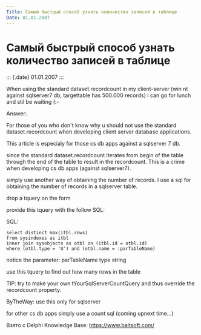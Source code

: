 ```yaml
---
Title: Самый быстрый способ узнать количество записей в таблице
Date: 01.01.2007
---
```



Самый быстрый способ узнать количество записей в таблице
========================================================

::: {.date}
01.01.2007
:::

When using the standard dataset.recordcount in my client-server (win nt
against sqlserver7 db, targettable has 500.000 records) i can go for
lunch and stil be waiting (:-

Answer:

For those of you who don\'t know why u should not use the standard
dataset.recordcount when developing client server database applications.

This article is especialy for those cs db apps against a sqlserver 7 db.

since the standard dataset.recordcount iterates from begin of the table
through the end of the table to result in the recordcount. This is a
crime when developing cs db apps (against sqlserver7).

simply use another way of obtaining the number of records. I use a sql
for obtaining the number of records in a sqlserver table.

drop a tquery on the form

provide this tquery with the follow SQL:

SQL:

    select distinct max(itbl.rows) 
    from sysindexes as itbl 
    inner join sysobjects as otbl on (itbl.id = otbl.id) 
    where (otbl.type = 'U') and (otbl.name = :parTableName) 

notice the parameter: parTableName type string

use this tquery to find out how many rows in the table

TIP: try to make your own tYourSqlServerCountQuery and thus override the
recordcount property.

ByTheWay: use this only for sqlserver

for other cs db apps simply use a count sql (coming upnext time...)

Взято с Delphi Knowledge Base: <https://www.baltsoft.com/>
